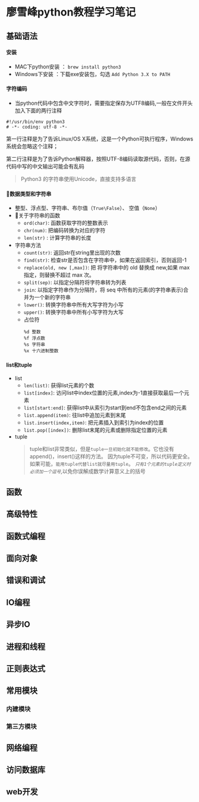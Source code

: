 # 廖雪峰python教程学习笔记

## 基础语法

#### 安装
- MAC下python安装 ： `brew install python3`
- Windows下安装 ：下载exe安装包，勾选 `Add Python 3.X to PATH`

#### 字符编码
- 当python代码中包含中文字符时，需要指定保存为UTF8编码,一般在文件开头加入下面的两行注释
```
#!/usr/bin/env python3
# -*- coding: utf-8 -*-
```
第一行注释是为了告诉Linux/OS X系统，这是一个Python可执行程序，Windows系统会忽略这个注释；

第二行注释是为了告诉Python解释器，按照UTF-8编码读取源代码，否则，在源代码中写的中文输出可能会有乱码
> Python3 的字符串使用Unicode，直接支持多语言
#### 数据类型和字符串
- 整型、浮点型、字符串、布尔值（`True\False`）、 空值（`None`）
- 关于字符串的函数
    - `ord(char)`: 函数获取字符的整数表示
    - `chr(num)`: 把编码转换为对应的字符
    - `len(str)` : 计算字符串的长度
- 字符串方法
    - `count(str)`: 返回str在string里出现的次数
    - `find(str)`: 检查str是否包含在字符串中，如果在返回索引，否则返回-1 
    - `replace(old, new [,max])`: 把 将字符串中的 old 替换成 new,如果 max 指定，则替换不超过 max 次。
    - `split(sep)`: 以指定分隔符将字符串转为列表
    - `join`: 以指定字符串作为分隔符，将 seq 中所有的元素(的字符串表示)合并为一个新的字符串
    - `lower()`: 转换字符串中所有大写字符为小写
    - `upper()`: 转换字符串中所有小写字符为大写
    - 占位符
        ```
        %d 整数
        %f 浮点数
        %s 字符串
        %x 十六进制整数
        ```

#### list和tuple
- list
    - `len(list)`: 获得list元素的个数
    - `list[index]`: 访问list中index位置的元素,index为-1直接获取最后一个元素
    - `list[start:end]`: 获得list中从索引为start到end不包含end之间的元素
    - `list.append(item)`: 往list中追加元素到末尾
    - `list.insert(index,item)`: 把元素插入到索引为index的位置
    - `list.pop([index])`: 删除list末尾的元素或删除指定位置的元素
- tuple
    > tuple和list非常类似，但是`tuple一旦初始化就不能修改`。它也没有append()，insert()这样的方法。
    因为tuple不可变，所以代码更安全。如果可能，`能用tuple代替list就尽量用tuple`。
    *`只有1个元素的tuple定义时必须加一个逗号`*,以免你误解成数学计算意义上的括号
## 函数

## 高级特性

## 函数式编程

## 面向对象

## 错误和调试

## IO编程

## 异步IO

## 进程和线程

## 正则表达式

## 常用模块

### 内建模块

### 第三方模块

## 网络编程

## 访问数据库

## web开发
